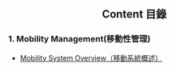 ## <div align="center">Content 目錄</div> 
  ### 1. Mobility Management(移動性管理)
   - [Mobility System Overview（移動系統概述）](https://github.com/yichengtsai/future_enguneers/blob/main/schemes/Mobility_Management/Mobility_Design_and_Steering_Mechanism/README.md)
